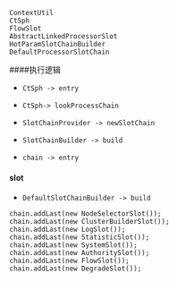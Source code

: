 ```
ContextUtil
CtSph
FlowSlot
AbstractLinkedProcessorSlot
HotParamSlotChainBuilder
DefaultProcessorSlotChain
```

####执行逻辑

* `CtSph -> entry`

* `CtSph-> lookProcessChain` 

* `SlotChainProvider -> newSlotChain`

* `SlotChainBuilder -> build`

* `chain -> entry` 

  

#### slot

* `DefaultSlotChainBuilder -> build`

```
chain.addLast(new NodeSelectorSlot());
chain.addLast(new ClusterBuilderSlot());
chain.addLast(new LogSlot());
chain.addLast(new StatisticSlot());
chain.addLast(new SystemSlot());
chain.addLast(new AuthoritySlot());
chain.addLast(new FlowSlot());
chain.addLast(new DegradeSlot());
```

